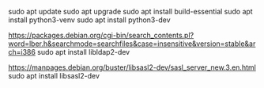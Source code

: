 sudo apt update
sudo apt upgrade
sudo apt install build-essential
sudo apt install python3-venv
sudo apt install python3-dev

https://packages.debian.org/cgi-bin/search_contents.pl?word=lber.h&searchmode=searchfiles&case=insensitive&version=stable&arch=i386
sudo apt install libldap2-dev

https://manpages.debian.org/buster/libsasl2-dev/sasl_server_new.3.en.html
sudo apt install libsasl2-dev
